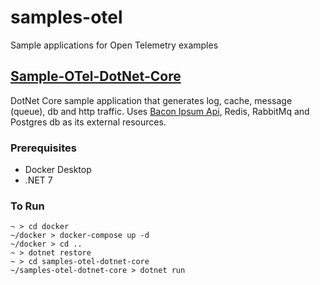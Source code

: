 # samples-otel

Sample applications for Open Telemetry examples


## [Sample-OTel-DotNet-Core](./samples-otel-dotnet-core/)

DotNet Core sample application that generates log, cache, message (queue), db and http traffic.
Uses [Bacon Ipsum Api]("https://baconipsum.com/"), Redis, RabbitMq and Postgres db as its external resources.

### Prerequisites

* Docker Desktop
* .NET 7

### To Run

```shell
~ > cd docker
~/docker > docker-compose up -d
~/docker > cd ..
~ > dotnet restore
~ > cd samples-otel-dotnet-core
~/samples-otel-dotnet-core > dotnet run
```
